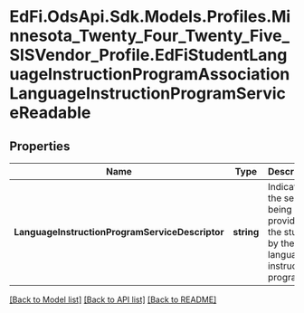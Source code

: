 # EdFi.OdsApi.Sdk.Models.Profiles.Minnesota_Twenty_Four_Twenty_Five_SISVendor_Profile.EdFiStudentLanguageInstructionProgramAssociationLanguageInstructionProgramServiceReadable

## Properties

Name | Type | Description | Notes
------------ | ------------- | ------------- | -------------
**LanguageInstructionProgramServiceDescriptor** | **string** | Indicates the service being provided to the student by the language instruction program. | 

[[Back to Model list]](../README.md#documentation-for-models) [[Back to API list]](../README.md#documentation-for-api-endpoints) [[Back to README]](../README.md)

